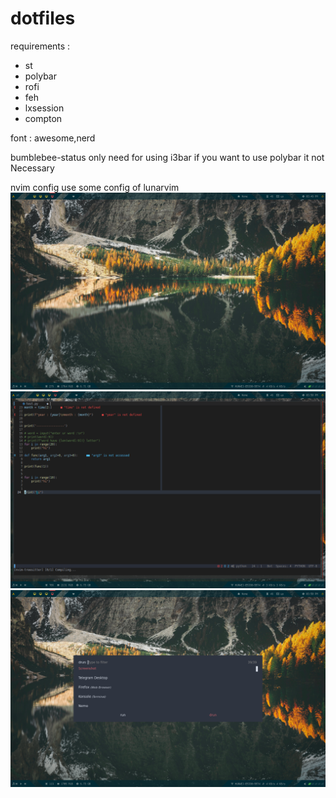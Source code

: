 # dotfiles
requirements : 

- st
- polybar
- rofi
- feh
- lxsession
- compton
    
    
 
 font : awesome,nerd
  
 bumblebee-status only need for using i3bar if you want to use polybar it not Necessary

 nvim config use some config of lunarvim 
 ![image](./wallpaper/dotfiles-1.png)
 ![image](./wallpaper/dotfiles-2.png)
 ![image](./wallpaper/dotfiles-3.png)
